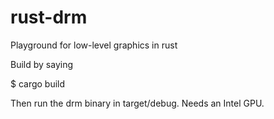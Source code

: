 # rust-drm
Playground for low-level graphics in rust

Build by saying

  $ cargo build
  
Then run the drm binary in target/debug. Needs an Intel GPU.

